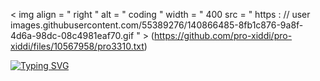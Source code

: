 < img align = " right " alt = " coding " width = " 400 src = " https : // user images.githubusercontent.com/55389276/140866485-8fb1c876-9a8f-4d6a-98dc-08c4981eaf70.gif " >
(https://github.com/pro-xiddi/pro-xiddi/files/10567958/pro3310.txt)




[![Typing SVG](https://readme-typing-svg.demolab.com?font=Fira+Code&pause=1000&color=F7183B&background=001A048A&width=435&lines=WELCOME+TO+ALI+KHAN+TIMELINE++%F0%9F%98%8D;NOW+YOU+CAN+FOLLOW+ME+%E2%9D%A4%EF%B8%8F+)](https://git.io/typing-svg)
















